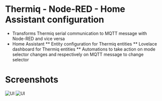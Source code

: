 # Thermiq - Node-RED - Home Assistant configuration
* Transforms Thermiq serial communication to MQTT message with Node-RED and vice versa
* Home Assistant
** Entity configuration for Thermiq entities
** Lovelace dashboard for Thermiq entities
** Automations to take action on mode selector changes and respectively on MQTT message to change selector

# Screenshots
![UI](images/lovelace-screenshot.jpg?raw=true "Lovelace")
![UI](images/node-red-screenshot.jpg?raw=true "Node-RED")
